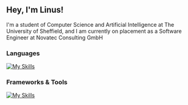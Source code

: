 

<h2> Hey, I'm Linus! </h2>
<p>
  I'm a student of Computer Science and Artificial Intelligence at The University of Sheffield, and I am currently on placement as a Software Engineer at Novatec Consulting GmbH
</p>

### Languages
[![My Skills](https://skillicons.dev/icons?i=java,kotlin,py,ts,js,html,css,haskell)](https://skillicons.dev)

### Frameworks & Tools
[![My Skills](https://skillicons.dev/icons?i=spring,react,postgres,git,gradle,docker,ros,github,gitlab,azure,postman,mysql,mui,atom,vscode,latex,idea)](https://skillicons.dev)



<!--
**linuslellig/linuslellig** is a ✨ _special_ ✨ repository because its `README.md` (this file) appears on your GitHub profile.

Here are some ideas to get you started:

- 🔭 I’m currently working on ...
- 🌱 I’m currently learning ...
- 👯 I’m looking to collaborate on ...
- 🤔 I’m looking for help with ...
- 💬 Ask me about ...
- 📫 How to reach me: ...
- 😄 Pronouns: ...
- ⚡ Fun fact: ...
-->
